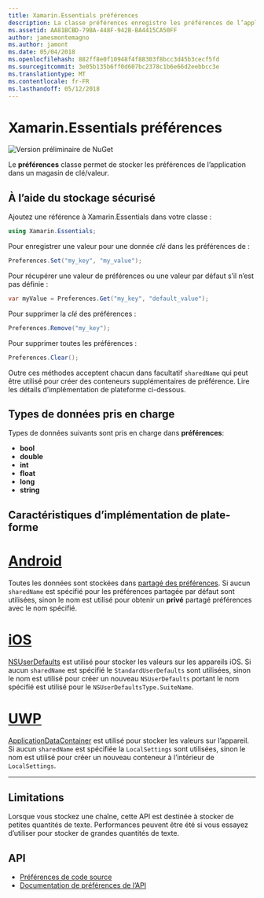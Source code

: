 ```yaml
---
title: Xamarin.Essentials préférences
description: La classe préférences enregistre les préférences de l’application dans un magasin de clé/valeur.
ms.assetid: AA81BCBD-79BA-448F-942B-BA4415CA50FF
author: jamesmontemagno
ms.author: jamont
ms.date: 05/04/2018
ms.openlocfilehash: 882ff8e0f10948f4f88303f8bcc3d45b3cecf5fd
ms.sourcegitcommit: 3e05b135b6ff0d607bc2378c1b6e66d2eebbcc3e
ms.translationtype: MT
ms.contentlocale: fr-FR
ms.lasthandoff: 05/12/2018
---
```

# <a name="xamarinessentials-preferences"></a>Xamarin.Essentials préférences

![Version préliminaire de NuGet](~/media/shared/pre-release.png)

Le **préférences** classe permet de stocker les préférences de l’application dans un magasin de clé/valeur.

## <a name="using-secure-storage"></a>À l’aide du stockage sécurisé

Ajoutez une référence à Xamarin.Essentials dans votre classe :

```csharp
using Xamarin.Essentials;
```

Pour enregistrer une valeur pour une donnée _clé_ dans les préférences de :

```csharp
Preferences.Set("my_key", "my_value");
```

Pour récupérer une valeur de préférences ou une valeur par défaut s’il n’est pas définie :

```csharp
var myValue = Preferences.Get("my_key", "default_value");
```

Pour supprimer la _clé_ des préférences :

```csharp
Preferences.Remove("my_key");
```

Pour supprimer toutes les préférences :

```csharp
Preferences.Clear();
```

Outre ces méthodes acceptent chacun dans facultatif `sharedName` qui peut être utilisé pour créer des conteneurs supplémentaires de préférence. Lire les détails d’implémentation de plateforme ci-dessous.

## <a name="supported-data-types"></a>Types de données pris en charge

Types de données suivants sont pris en charge dans **préférences**:

- **bool**
- **double**
- **int**
- **float**
- **long**
- **string**

## <a name="platform-implementation-specifics"></a>Caractéristiques d’implémentation de plate-forme

# <a name="androidtabandroid"></a>[Android](#tab/android)

Toutes les données sont stockées dans [partagé des préférences](https://developer.android.com/training/data-storage/shared-preferences.html). Si aucun `sharedName` est spécifié pour les préférences partagée par défaut sont utilisées, sinon le nom est utilisé pour obtenir un **privé** partagé préférences avec le nom spécifié.

# <a name="iostabios"></a>[iOS](#tab/ios)

[NSUserDefaults](https://docs.microsoft.com/en-us/xamarin/ios/app-fundamentals/user-defaults) est utilisé pour stocker les valeurs sur les appareils iOS. Si aucun `sharedName` est spécifié le `StandardUserDefaults` sont utilisées, sinon le nom est utilisé pour créer un nouveau `NSUserDefaults` portant le nom spécifié est utilisé pour le `NSUserDefaultsType.SuiteName`.

# <a name="uwptabuwp"></a>[UWP](#tab/uwp)

[ApplicationDataContainer](https://docs.microsoft.com/en-us/uwp/api/windows.storage.applicationdatacontainer) est utilisé pour stocker les valeurs sur l’appareil. Si aucun `sharedName` est spécifiée la `LocalSettings` sont utilisées, sinon le nom est utilisé pour créer un nouveau conteneur à l’intérieur de `LocalSettings`.

--------------

## <a name="limitations"></a>Limitations

Lorsque vous stockez une chaîne, cette API est destinée à stocker de petites quantités de texte.  Performances peuvent être été si vous essayez d’utiliser pour stocker de grandes quantités de texte.

## <a name="api"></a>API

- [Préférences de code source](https://github.com/xamarin/Essentials/tree/master/Xamarin.Essentials/Preferences)
- [Documentation de préférences de l’API](xref:Xamarin.Essentials.Preferences)
